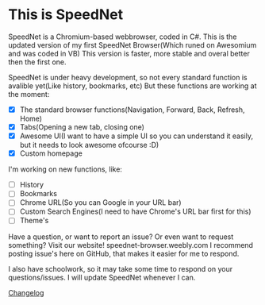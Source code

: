 # This is SpeedNet
SpeedNet is a Chromium-based webbrowser, coded in C#. This is the updated version of my first SpeedNet Browser(Which runed on Awesomium and was coded in VB) This version is faster, more stable and overal better then the first one.

SpeedNet is under heavy development, so not every standard function is avalible yet(Like history, bookmarks, etc) But these functions are working at the moment:

- [x] The standard browser functions(Navigation, Forward, Back, Refresh, Home)
- [x] Tabs(Opening a new tab, closing one)
- [x] Awesome UI(I want to have a simple UI so you can understand it easily, but it needs to look awesome ofcourse :D)
- [x] Custom homepage

I'm working on new functions, like:
- [ ] History
- [ ] Bookmarks
- [ ] Chrome URL(So you can Google in your URL bar)
- [ ] Custom Search Engines(I need to have Chrome's URL bar first for this)
- [ ] Theme's

Have a question, or want to report an issue? Or even want to request something? Visit our website! speednet-browser.weebly.com
I recommend posting issue's here on GitHub, that makes it easier for me to respond.

I also have schoolwork, so it may take some time to respond on your questions/issues. I will update SpeedNet whenever I can.

[Changelog](changelog)
